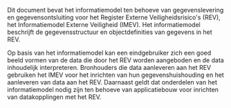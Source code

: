 Dit document bevat het informatiemodel ten behoeve van gegevenslevering en gegevensontsluiting voor het Register Externe Veiligheidsrisico's (REV), het Informatiemodel Externe Veiligheid (IMEV).
Het informatiemodel beschrijft de gegevensstructuur en objectdefinities van gegevens in het REV.  

Op basis van het informatiemodel kan een eindgebruiker zich een goed beeld vormen van de data die door het REV worden aangeboden en de data inhoudelijk interpreteren.
Bronhouders die data aanleveren aan het REV gebruiken het IMEV voor het inrichten van hun gegevenshuishouding en het aanleveren van data aan het REV.
Daarnaast geldt dat onderdelen van het informatiemodel nodig zijn ten behoeve van applicatiebouw voor inrichten van datakopplingen met het REV. 

